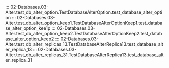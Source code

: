 ::: 02-Databases.03-Alter.test_db_alter_option.TestDatabaseAlterOption.test_database_alter_option
::: 02-Databases.03-Alter.test_db_alter_option_keep1.TestDatabaseAlterOptionKeep1.test_database_alter_option_kee1p
::: 02-Databases.03-Alter.test_db_alter_option_keep2.TestDatabaseAlterOptionKeep2.test_database_alter_option_keep2
::: 02-Databases.03-Alter.test_db_alter_replicas_13.TestDatabaseAlterReplica13.test_database_alter_replica_13
::: 02-Databases.03-Alter.test_db_alter_replicas_31.TestDatabaseAlterReplica13.test_database_alter_replica_31
